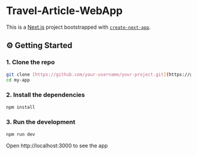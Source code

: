 # Travel-Article-WebApp

This is a [Next.js](https://nextjs.org) project bootstrapped with [`create-next-app`](https://nextjs.org/docs/app/api-reference/cli/create-next-app).

## ⚙️ Getting Started

### 1. Clone the repo

```bash
git clone [https://github.com/your-username/your-project.git](https://github.com/Fariz36/Travel-Article-WebApp/)
cd my-app
```

### 2. Install the dependencies
```bash
npm install
```

### 3. Run the development
```bash
npm run dev
```

Open http://localhost:3000 to see the app



